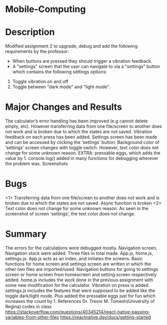# Mobile-Computing
# Description
Modified assignment 2 to upgrade, debug and add the following requirements by the professor:
- When buttons are pressed they should trigger a vibration feedback.
- A "settings" screen that the user can navigate to via a "settings" button which contains the following
settings options:
1) Toggle vibration on and off
2) Toggle between "dark mode" and "light mode".
# Major Changes and Results
The calculator’s error handling has been improved (e.g cannot delete empty, etc). However
transferring data from one file/screen to another does not work and is broken due to which the
states are not saved.
Vibration feedback on each press has been added.
Settings screen has been made and can be accessed by clicking the ‘settings’ button.
Background color of ‘settings’ screen changes with toggle switch. However, text color does not
change for some unknown reason.
EXTRA: pressable eggs, which adds the value by 1.
console.log() added in many functions for debugging wherever the problem was.
Screenshots
# Bugs
<1> Transferring data from one file/screen to another does not work and is broken due to
which the states are not saved. Async function is broken
<2> Text color does not change for some unknown reason. As seen in the screenshot of
screen ‘settings’, the text color does not change.
# Summary
The errors for the calculations were debugged mostly. Navigation screen, Navigation stack were
added.
Three files in total made. App.js, home.js, settings.js.
App.js acts as an index, and initiates the screens. Basic functions for home screen and settings
screen are written in which the other two files are imported/used. Navigation buttons for going to
settings screen or home screen from homescreen and setting screen respectively added.
home.js includes the work done in the previous assignment with some new modification for the
calculator. Vibration on press is added.
settings.js includes the features that were supposed to be added like the toggle dark/light mode.
Plus added the pressable eggs just for fun which increases the count by 1.
References
Dr. Trevor M. Tomesh(University of Regina) codes in class
https://stackoverflow.com/questions/40345214/react-native-passing-variables-from-other-files
https://reactnative.dev/docs/getting-started
